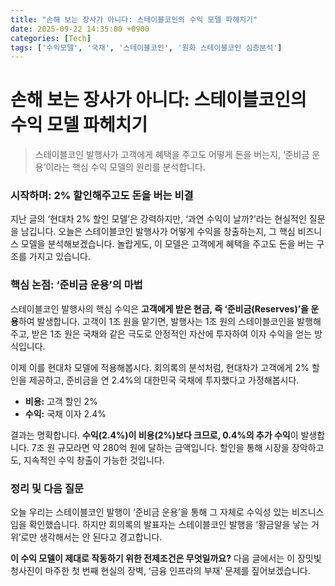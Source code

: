 ```yaml
---
title: "손해 보는 장사가 아니다: 스테이블코인의 수익 모델 파헤치기"
date: 2025-09-22 14:35:00 +0900
categories: [Tech]
tags: ['수익모델', '국채', '스테이블코인', '원화 스테이블코인 심층분석']
---
```


# 손해 보는 장사가 아니다: 스테이블코인의 수익 모델 파헤치기

> 스테이블코인 발행사가 고객에게 혜택을 주고도 어떻게 돈을 버는지, ‘준비금 운용’이라는 핵심 수익 모델의 원리를 분석합니다.

### 시작하며: 2% 할인해주고도 돈을 버는 비결

지난 글의 ‘현대차 2% 할인 모델’은 강력하지만, ‘과연 수익이 날까?’라는 현실적인 질문을 남깁니다. 오늘은 스테이블코인 발행사가 어떻게 수익을 창출하는지, 그 핵심 비즈니스 모델을 분석해보겠습니다. 놀랍게도, 이 모델은 고객에게 혜택을 주고도 돈을 버는 구조를 가지고 있습니다.

### 핵심 논점: ‘준비금 운용’의 마법

스테이블코인 발행사의 핵심 수익은 **고객에게 받은 현금, 즉 ‘준비금(Reserves)’을 운용**하여 발생합니다. 고객이 1조 원을 맡기면, 발행사는 1조 원의 스테이블코인을 발행해주고, 받은 1조 원은 국채와 같은 극도로 안정적인 자산에 투자하여 이자 수익을 얻는 방식입니다.

이제 이를 현대차 모델에 적용해봅시다. 회의록의 분석처럼, 현대차가 고객에게 2% 할인을 제공하고, 준비금을 연 2.4%의 대한민국 국채에 투자했다고 가정해봅시다.

- **비용:** 고객 할인 2%
- **수익:** 국채 이자 2.4%

결과는 명확합니다. **수익(2.4%)이 비용(2%)보다 크므로, 0.4%의 추가 수익**이 발생합니다. 7조 원 규모라면 약 280억 원에 달하는 금액입니다. 할인을 통해 시장을 장악하고도, 지속적인 수익 창출이 가능한 것입니다.

### 정리 및 다음 질문

오늘 우리는 스테이블코인 발행이 ‘준비금 운용’을 통해 그 자체로 수익성 있는 비즈니스임을 확인했습니다. 하지만 회의록의 발표자는 스테이블코인 발행을 ‘황금알을 낳는 거위’로만 생각해서는 안 된다고 경고합니다.

**이 수익 모델이 제대로 작동하기 위한 전제조건은 무엇일까요?** 다음 글에서는 이 장밋빛 청사진이 마주한 첫 번째 현실의 장벽, ‘금융 인프라의 부재’ 문제를 짚어보겠습니다.
